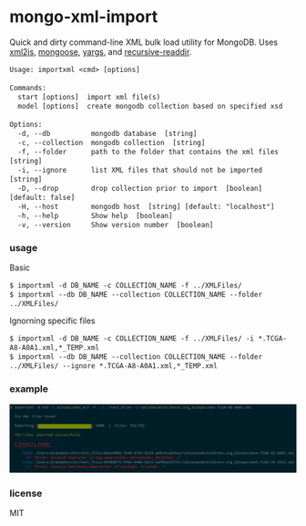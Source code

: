 # mongo-xml-import

Quick and dirty command-line XML bulk load utility for MongoDB. Uses [xml2js](https://github.com/Leonidas-from-XIV/node-xml2js), [mongoose](http://mongoosejs.com/), [yargs](https://github.com/yargs/yargs), and [recursive-readdir](https://github.com/jergason/recursive-readdir).

```
Usage: importxml <cmd> [options]

Commands:
  start [options]  import xml file(s)
  model [options]  create mongodb collection based on specified xsd

Options:
  -d, --db          mongodb database  [string]
  -c, --collection  mongodb collection  [string]
  -f, --folder      path to the folder that contains the xml files  [string]
  -i, --ignore      list XML files that should not be imported  [string]
  -D, --drop        drop collection prior to import  [boolean] [default: false]
  -H, --host        mongodb host  [string] [default: "localhost"]
  -h, --help        Show help  [boolean]
  -v, --version     Show version number  [boolean]
```

### usage

Basic   
```
$ importxml -d DB_NAME -c COLLECTION_NAME -f ../XMLFiles/
$ importxml --db DB_NAME --collection COLLECTION_NAME --folder ../XMLFiles/
```

Ignorning specific files
```
$ importxml -d DB_NAME -c COLLECTION_NAME -f ../XMLFiles/ -i *.TCGA-A8-A0A1.xml,*_TEMP.xml
$ importxml --db DB_NAME --collection COLLECTION_NAME --folder ../XMLFiles/ --ignore *.TCGA-A8-A0A1.xml,*_TEMP.xml
```

### example
![Example](https://github.com/gkerster/mongo-xml-import/blob/master/example/example_output.png)

### license

MIT
